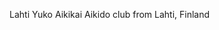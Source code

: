 Lahti Yuko Aikikai
Aikido club from Lahti, Finland

<!---
lahtiyukoaikikai/lahtiyukoaikikai is a ✨ special ✨ repository because its `README.md` (this file) appears on your GitHub profile.
You can click the Preview link to take a look at your changes.
--->
